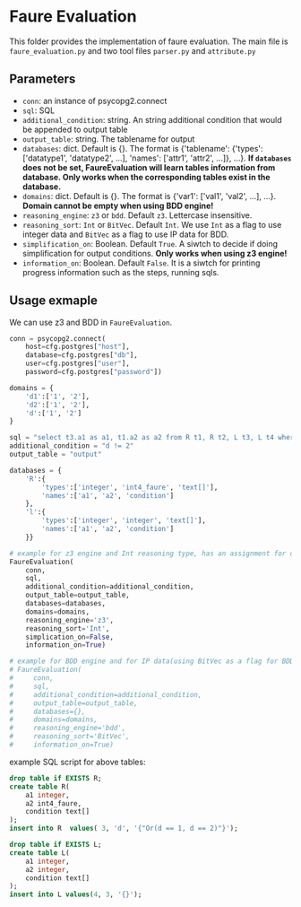 # Faure Evaluation

This folder provides the implementation of faure evaluation. The main file is `faure_evaluation.py` and two tool files `parser.py` and `attribute.py` 

## Parameters

- `conn`: an instance of psycopg2.connect
- `sql`: SQL
- `additional_condition`: string. An string additional condition that would be appended to output table
- `output_table`: string. The tablename for output
- `databases`: dict. Default is {}. The format is {'tablename': {'types': ['datatype1', 'datatype2', ...], 'names': ['attr1', 'attr2', ...]}, ...}. **If `databases` does not be set, FaureEvaluation will learn tables information from database. Only works when the corresponding tables exist in the database.**
- `domains`: dict. Default is {}. The format is {'var1': ['val1', 'val2', ...], ...}. **Domain cannot be empty when using BDD engine!**
- `reasoning_engine`: `z3` or `bdd`. Default `z3`. Lettercase insensitive.
- `reasoning_sort`: `Int` or `BitVec`. Default `Int`. We use `Int` as a flag to use integer data and `BitVec` as a flag to use IP data for BDD.
- `simplification_on`: Boolean. Default `True`. A siwtch to decide if doing simplification for output conditions. **Only works when using z3 engine!**
- `information_on`: Boolean. Default `False`. It is a siwtch for printing progress information such as the steps, running sqls.

## Usage exmaple
We can use z3 and BDD in `FaureEvaluation`.

```python
conn = psycopg2.connect(
    host=cfg.postgres["host"], 
    database=cfg.postgres["db"], 
    user=cfg.postgres["user"], 
    password=cfg.postgres["password"])

domains = {
    'd1':['1', '2'],
    'd2':['1', '2'],
    'd':['1', '2']
}

sql = "select t3.a1 as a1, t1.a2 as a2 from R t1, R t2, L t3, L t4 where t1.a1 = t3.a2 and t2.a1 = t4.a2 and t3.a1 = t4.a1 and t1.a2 = '1';"
additional_condition = "d != 2"
output_table = "output"

databases = {
    'R':{
        'types':['integer', 'int4_faure', 'text[]'], 
        'names':['a1', 'a2', 'condition']
    }, 
    'l':{
        'types':['integer', 'integer', 'text[]'], 
        'names':['a1', 'a2', 'condition']
    }}

# example for z3 engine and Int reasoning type, has an assignment for databases parameter, simplification is off, printing information is on
FaureEvaluation(
    conn, 
    sql, 
    additional_condition=additional_condition, 
    output_table=output_table,
    databases=databases, 
    domains=domains, 
    reasoning_engine='z3', 
    reasoning_sort='Int', 
    simplication_on=False, 
    information_on=True)

# example for BDD engine and for IP data(using BitVec as a flag for BDD engine), no assignment for databases parameter, printing information is on
# FaureEvaluation(
#     conn, 
#     sql, 
#     additional_condition=additional_condition, 
#     output_table=output_table,
#     databases={}, 
#     domains=domains, 
#     reasoning_engine='bdd', 
#     reasoning_sort='BitVec', 
#     information_on=True)
```

example SQL script for above tables:
```sql
drop table if EXISTS R;
create table R(
    a1 integer,
    a2 int4_faure,
    condition text[]
);
insert into R  values( 3, 'd', '{"Or(d == 1, d == 2)"}');

drop table if EXISTS L;
create table L(
    a1 integer, 
    a2 integer,
    condition text[]
);
insert into L values(4, 3, '{}');
```